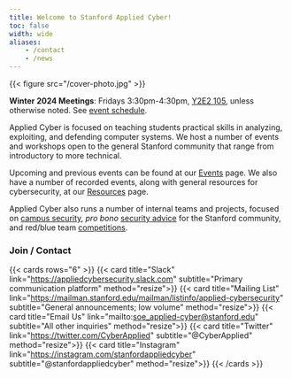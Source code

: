 ```yaml
---
title: Welcome to Stanford Applied Cyber!
toc: false
width: wide
aliases:
    - /contact
    - /news
---
```


{{< figure src="/cover-photo.jpg" >}}

**Winter 2024 Meetings**: Fridays 3:30pm-4:30pm, [Y2E2 105](https://campus-map.stanford.edu/?srch=Y2E2), unless otherwise noted. See [event schedule](https://docs.google.com/spreadsheets/d/1BRya2g0tXbu1OQDVHjcpaixstF0pof3E1WKAKlbYOjU/).

Applied Cyber is focused on teaching students practical skills in analyzing, exploiting, and defending computer systems. We host a number of events and workshops open to the general Stanford community that range from introductory to more technical.

Upcoming and previous events can be found at our [Events](/events) page. We also have a number of recorded events, along with general resources for cybersecurity, at our [Resources](/resources) page. 

Applied Cyber also runs a number of internal teams and projects, focused on [campus security](/projects), *pro bono* [security advice](https://securityclinic.org) for the Stanford community, and red/blue team [competitions](/competitions).

### Join / Contact

{{< cards rows="6" >}}
{{< card title="Slack" link="https://appliedcybersecurity.slack.com" subtitle="Primary communication platform" method="resize">}}
{{< card title="Mailing List" link="https://mailman.stanford.edu/mailman/listinfo/applied-cybersecurity" subtitle="General announcements; low volume" method="resize">}}
{{< card title="Email Us" link="mailto:soe_applied-cyber@stanford.edu" subtitle="All other inquiries" method="resize">}}
{{< card title="Twitter" link="https://twitter.com/CyberApplied" subtitle="@CyberApplied" method="resize">}}
{{< card title="Instagram" link="https://instagram.com/stanfordappliedcyber" subtitle="@stanfordappliedcyber" method="resize">}}
{{< /cards >}}
